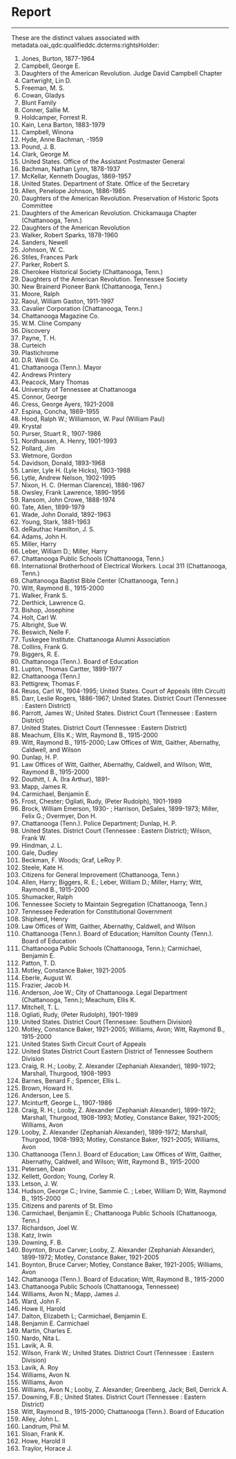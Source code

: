 # Report
---
These are the distinct values associated with metadata.oai_qdc:qualifieddc.dcterms:rightsHolder:

1. Jones, Burton, 1877-1964
2. Campbell, George E.
3. Daughters of the American Revolution. Judge David Campbell Chapter
4. Cartwright, Lin D.
5. Freeman, M. S.
6. Cowan, Gladys
7. Blunt Family
8. Conner, Sallie M.
9. Holdcamper, Forrest R.
10. Kain, Lena Barton, 1883-1979
11. Campbell, Winona
12. Hyde, Anne Bachman, -1959
13. Pound, J. B.
14. Clark, George M.
15. United States. Office of the Assistant Postmaster General
16. Bachman, Nathan Lynn, 1878-1937
17. McKellar, Kenneth Douglas, 1869-1957
18. United States. Department of State. Office of the Secretary
19. Allen, Penelope Johnson, 1886-1985
20. Daughters of the American Revolution. Preservation of Historic Spots Committee
21. Daughters of the American Revolution. Chickamauga Chapter (Chattanooga, Tenn.)
22. Daughters of the American Revolution
23. Walker, Robert Sparks, 1878-1960
24. Sanders, Newell
25. Johnson, W. C.
26. Stiles, Frances Park
27. Parker, Robert S.
28. Cherokee Historical Society (Chattanooga, Tenn.)
29. Daughters of the American Revolution. Tennessee Society
30. New Brainerd Pioneer Bank (Chattanooga, Tenn.)
31. Moore, Ralph
32. Raoul, William Gaston, 1911-1997
33. Cavalier Corporation (Chattanooga, Tenn.)
34. Chattanooga Magazine Co.
35. W.M. Cline Company
36. Discovery
37. Payne, T. H.
38. Curteich
39. Plastichrome
40. D.R. Weill Co.
41. Chattanooga (Tenn.). Mayor
42. Andrews Printery
43. Peacock, Mary Thomas
44. University of Tennessee at Chattanooga
45. Connor, George
46. Cress, George Ayers, 1921-2008
47. Espina, Concha, 1869-1955
48. Hood, Ralph W.; Williamson, W. Paul (William Paul)
49. Krystal
50. Purser, Stuart R., 1907-1986
51. Nordhausen, A. Henry, 1901-1993
52. Pollard, Jim
53. Wetmore, Gordon
54. Davidson, Donald, 1893-1968
55. Lanier, Lyle H. (Lyle Hicks), 1903-1988
56. Lytle, Andrew Nelson, 1902-1995
57. Nixon, H. C. (Herman Clarence), 1886-1967
58. Owsley, Frank Lawrence, 1890-1956
59. Ransom, John Crowe, 1888-1974
60. Tate, Allen, 1899-1979
61. Wade, John Donald, 1892-1963
62. Young, Stark, 1881-1963
63. deRauthac Hamilton, J. S.
64. Adams, John H.
65. Miller, Harry
66. Leber, William D.; Miller, Harry
67. Chattanooga Public Schools (Chattanooga, Tenn.)
68. International Brotherhood of Electrical Workers. Local 311 (Chattanooga, Tenn.)
69. Chattanooga Baptist Bible Center (Chattanooga, Tenn.)
70. Witt, Raymond B., 1915-2000
71. Walker, Frank S.
72. Derthick, Lawrence G.
73. Bishop, Josephine
74. Holt, Carl W.
75. Albright, Sue W.
76. Beswich, Nelle F.
77. Tuskegee Institute. Chattanooga Alumni Association
78. Collins, Frank G.
79. Biggers, R. E.
80. Chattanooga (Tenn.). Board of Education
81. Lupton, Thomas Cartter, 1899-1977
82. Chattanooga (Tenn.)
83. Pettigrew, Thomas F.
84. Reuss, Carl W., 1904-1995; United States. Court of Appeals (6th Circuit)
85. Darr, Leslie Rogers, 1886-1967; United States. District Court (Tennessee : Eastern District)
86. Parrott, James W.; United States. District Court (Tennessee : Eastern District)
87. United States. District Court (Tennessee : Eastern District)
88. Meachum, Ellis K.; Witt, Raymond B., 1915-2000
89. Witt, Raymond B., 1915-2000; Law Offices of Witt, Gaither, Abernathy, Caldwell, and Wilson
90. Dunlap, H. P.
91. Law Offices of Witt, Gaither, Abernathy, Caldwell, and Wilson; Witt, Raymond B., 1915-2000
92. Douthitt, I. A. (Ira Arthur), 1891-
93. Mapp, James R.
94. Carmichael, Benjamin E.
95. Frost, Chester; Ogliati, Rudy, (Peter Rudolph), 1901-1989
96. Brock, William Emerson, 1930- ; Harrison, DeSales, 1899-1973; Miller, Felix G.; Overmyer, Don H.
97. Chattanooga (Tenn.). Police Department; Dunlap, H. P.
98. United States. District Court (Tennessee : Eastern District); Wilson, Frank W.
99. Hindman, J. L.
100. Gale, Dudley
101. Beckman, F. Woods; Graf, LeRoy P.
102. Steele, Kate H.
103. Citizens for General Improvement (Chattanooga, Tenn.)
104. Allen, Harry; Biggers, R. E.; Leber, William D.; Miller, Harry; Witt, Raymond B., 1915-2000
105. Shumacker, Ralph
106. Tennessee Society to Maintain Segregation (Chattanooga, Tenn.)
107. Tennessee Federation for Constitutional Government
108. Shipherd, Henry
109. Law Offices of Witt, Gaither, Abernathy, Caldwell, and Wilson
110. Chattanooga (Tenn.). Board of Education; Hamilton County (Tenn.). Board of Education
111. Chattanooga Public Schools (Chattanooga, Tenn.); Carmichael, Benjamin E.
112. Patton, T. D.
113. Motley, Constance Baker, 1921-2005
114. Eberle, August W.
115. Frazier, Jacob H.
116. Anderson, Joe W.; City of Chattanooga. Legal Department (Chattanooga, Tenn.); Meachum, Ellis K.
117. Mitchell, T. L.
118. Ogliati, Rudy, (Peter Rudolph), 1901-1989
119. United States. District Court (Tennessee: Southern Division)
120. Motley, Constance Baker, 1921-2005; Williams, Avon; Witt, Raymond B., 1915-2000
121. United States Sixth Circuit Court of Appeals
122. United States District Court Eastern District of Tennessee Southern Division
123. Craig, R. H.; Looby, Z. Alexander (Zephaniah Alexander), 1899-1972; Marshall, Thurgood, 1908-1993
124. Barnes, Benard F.; Spencer, Ellis L.
125. Brown, Howard H.
126. Anderson, Lee S.
127. Mcinturff, George L., 1907-1986
128. Craig, R. H.; Looby, Z. Alexander (Zephaniah Alexander), 1899-1972; Marshall, Thurgood, 1908-1993; Motley, Constance Baker, 1921-2005; Williams, Avon
129. Looby, Z. Alexander (Zephaniah Alexander), 1899-1972; Marshall, Thurgood, 1908-1993; Motley, Constance Baker, 1921-2005; Williams, Avon
130. Chattanooga (Tenn.). Board of Education; Law Offices of Witt, Gaither, Abernathy, Caldwell, and Wilson; Witt, Raymond B., 1915-2000
131. Petersen, Dean
132. Kellett, Gordon; Young, Corley R.
133. Letson, J. W.
134. Hudson, George C.; Irvine, Sammie C. ; Leber, William D; Witt, Raymond B., 1915-2000
135. Citizens and parents of St. Elmo
136. Carmichael, Benjamin E.; Chattanooga Public Schools (Chattanooga, Tenn.)
137. Richardson, Joel W.
138. Katz, Irwin
139. Downing, F. B.
140. Boynton, Bruce Carver; Looby, Z. Alexander (Zephaniah Alexander), 1899-1972; Motley, Constance Baker, 1921-2005
141. Boynton, Bruce Carver; Motley, Constance Baker, 1921-2005; Williams, Avon
142. Chattanooga (Tenn.). Board of Education; Witt, Raymond B., 1915-2000
143. Chattanooga Public Schools (Chattanooga, Tennessee)
144. Williams, Avon N.; Mapp, James J.
145. Ward, John F.
146. Howe II, Harold
147. Dalton, Elizabeth L; Carmichael, Benjamin E.
148. Benjamin E. Carmichael
149. Martin, Charles E.
150. Nardo, Nita L.
151. Lavik, A. R.
152. Wilson, Frank W.; United States. District Court (Tennessee : Eastern Division)
153. Lavik, A. Roy
154. Williams, Avon N.
155. Williams, Avon
156. Williams, Avon N.; Looby, Z. Alexander; Greenberg, Jack; Bell, Derrick A.
157. Downing, F.B.; United States. District Court (Tennessee : Eastern District)
158. Witt, Raymond B., 1915-2000; Chattanooga (Tenn.). Board of Education
159. Alley, John L.
160. Landrum, Phil M.
161. Sloan, Frank K.
162. Howe, Harold II
163. Traylor, Horace J.
